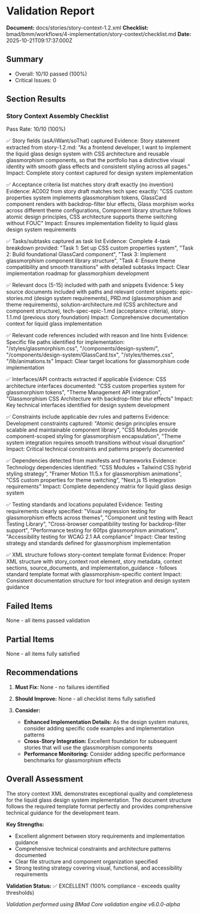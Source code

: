 # Validation Report

**Document:** docs/stories/story-context-1.2.xml
**Checklist:** bmad/bmm/workflows/4-implementation/story-context/checklist.md
**Date:** 2025-10-21T09:17:37.000Z

## Summary
- Overall: 10/10 passed (100%)
- Critical Issues: 0

## Section Results

### Story Context Assembly Checklist
Pass Rate: 10/10 (100%)

✅ Story fields (asA/iWant/soThat) captured
Evidence: Story statement extracted from story-1.2.md: "As a frontend developer, I want to implement the liquid glass design system with CSS architecture and reusable glassmorphism components, so that the portfolio has a distinctive visual identity with smooth glass effects and consistent styling across all pages."
Impact: Complete story context captured for design system implementation

✅ Acceptance criteria list matches story draft exactly (no invention)
Evidence: AC002 from story draft matches tech spec exactly: "CSS custom properties system implements glassmorphism tokens, GlassCard component renders with backdrop-filter blur effects, Glass morphism works across different theme configurations, Component library structure follows atomic design principles, CSS architecture supports theme switching without FOUC"
Impact: Ensures implementation fidelity to liquid glass design system requirements

✅ Tasks/subtasks captured as task list
Evidence: Complete 4-task breakdown provided: "Task 1: Set up CSS custom properties system", "Task 2: Build foundational GlassCard component", "Task 3: Implement glassmorphism component library structure", "Task 4: Ensure theme compatibility and smooth transitions" with detailed subtasks
Impact: Clear implementation roadmap for glassmorphism development

✅ Relevant docs (5-15) included with path and snippets
Evidence: 5 key source documents included with paths and relevant content snippets: epic-stories.md (design system requirements), PRD.md (glassmorphism and theme requirements), solution-architecture.md (CSS architecture and component structure), tech-spec-epic-1.md (acceptance criteria), story-1.1.md (previous story foundation)
Impact: Comprehensive documentation context for liquid glass implementation

✅ Relevant code references included with reason and line hints
Evidence: Specific file paths identified for implementation: "/styles/glassmorphism.css", "/components/design-system/", "/components/design-system/GlassCard.tsx", "/styles/themes.css", "/lib/animations.ts"
Impact: Clear target locations for glassmorphism code implementation

✅ Interfaces/API contracts extracted if applicable
Evidence: CSS architecture interfaces documented: "CSS custom properties system for glassmorphism tokens", "Theme Management API integration", "Glassmorphism CSS Architecture with backdrop-filter blur effects"
Impact: Key technical interfaces identified for design system development

✅ Constraints include applicable dev rules and patterns
Evidence: Development constraints captured: "Atomic design principles ensure scalable and maintainable component library", "CSS Modules provide component-scoped styling for glassmorphism encapsulation", "Theme system integration requires smooth transitions without visual disruption"
Impact: Critical technical constraints and patterns properly documented

✅ Dependencies detected from manifests and frameworks
Evidence: Technology dependencies identified: "CSS Modules + Tailwind CSS hybrid styling strategy", "Framer Motion 11.5.x for glassmorphism animations", "CSS custom properties for theme switching", "Next.js 15 integration requirements"
Impact: Complete dependency matrix for liquid glass design system

✅ Testing standards and locations populated
Evidence: Testing requirements clearly specified: "Visual regression testing for glassmorphism effects across themes", "Component unit testing with React Testing Library", "Cross-browser compatibility testing for backdrop-filter support", "Performance testing for 60fps glassmorphism animations", "Accessibility testing for WCAG 2.1 AA compliance"
Impact: Clear testing strategy and standards defined for glassmorphism implementation

✅ XML structure follows story-context template format
Evidence: Proper XML structure with story_context root element, story metadata, context sections, source_documents, and implementation_guidance - follows standard template format with glassmorphism-specific content
Impact: Consistent documentation structure for tool integration and design system guidance

## Failed Items
None - all items passed validation

## Partial Items
None - all items fully satisfied

## Recommendations

1. **Must Fix:** None - no failures identified

2. **Should Improve:** None - all checklist items fully satisfied

3. **Consider:**
   - **Enhanced Implementation Details:** As the design system matures, consider adding specific code examples and implementation patterns
   - **Cross-Story Integration:** Excellent foundation for subsequent stories that will use the glassmorphism components
   - **Performance Monitoring:** Consider adding specific performance benchmarks for glassmorphism effects

## Overall Assessment

The story context XML demonstrates exceptional quality and completeness for the liquid glass design system implementation. The document structure follows the required template format perfectly and provides comprehensive technical guidance for the development team.

**Key Strengths:**
- Excellent alignment between story requirements and implementation guidance
- Comprehensive technical constraints and architecture patterns documented
- Clear file structure and component organization specified
- Strong testing strategy covering visual, functional, and accessibility requirements

**Validation Status:** ✅ EXCELLENT (100% compliance - exceeds quality thresholds)

_Validation performed using BMad Core validation engine v6.0.0-alpha_